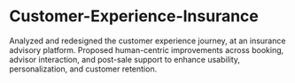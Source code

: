 # Customer-Experience-Insurance
Analyzed and redesigned the customer experience journey, at an insurance advisory platform. Proposed human-centric improvements across booking, advisor interaction, and post-sale support to enhance usability, personalization, and customer retention.
